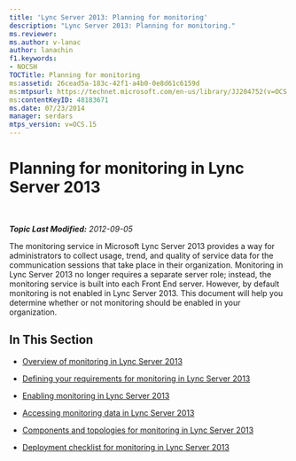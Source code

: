 ```yaml
---
title: 'Lync Server 2013: Planning for monitoring'
description: "Lync Server 2013: Planning for monitoring."
ms.reviewer: 
ms.author: v-lanac
author: lanachin
f1.keywords:
- NOCSH
TOCTitle: Planning for monitoring
ms:assetid: 26cead5a-183c-42f1-a4b0-0e8d61c6159d
ms:mtpsurl: https://technet.microsoft.com/en-us/library/JJ204752(v=OCS.15)
ms:contentKeyID: 48183671
ms.date: 07/23/2014
manager: serdars
mtps_version: v=OCS.15
---
```


# Planning for monitoring in Lync Server 2013

<div data-xmlns="http://www.w3.org/1999/xhtml">

<div class="topic" data-xmlns="http://www.w3.org/1999/xhtml" data-msxsl="urn:schemas-microsoft-com:xslt" data-cs="https://msdn.microsoft.com/">

<div data-asp="https://msdn2.microsoft.com/asp">



</div>

<div id="mainSection">

<div id="mainBody">

<span> </span>

_**Topic Last Modified:** 2012-09-05_

The monitoring service in Microsoft Lync Server 2013 provides a way for administrators to collect usage, trend, and quality of service data for the communication sessions that take place in their organization. Monitoring in Lync Server 2013 no longer requires a separate server role; instead, the monitoring service is built into each Front End server. However, by default monitoring is not enabled in Lync Server 2013. This document will help you determine whether or not monitoring should be enabled in your organization.

<div>

## In This Section

  - [Overview of monitoring in Lync Server 2013](lync-server-2013-overview-of-monitoring.md)

  - [Defining your requirements for monitoring in Lync Server 2013](lync-server-2013-defining-your-requirements-for-monitoring.md)

  - [Enabling monitoring in Lync Server 2013](lync-server-2013-enabling-monitoring.md)

  - [Accessing monitoring data in Lync Server 2013](lync-server-2013-accessing-monitoring-data.md)

  - [Components and topologies for monitoring in Lync Server 2013](lync-server-2013-components-and-topologies-for-monitoring.md)

  - [Deployment checklist for monitoring in Lync Server 2013](lync-server-2013-deployment-checklist-for-monitoring.md)

</div>

</div>

<span> </span>

</div>

</div>

</div>

